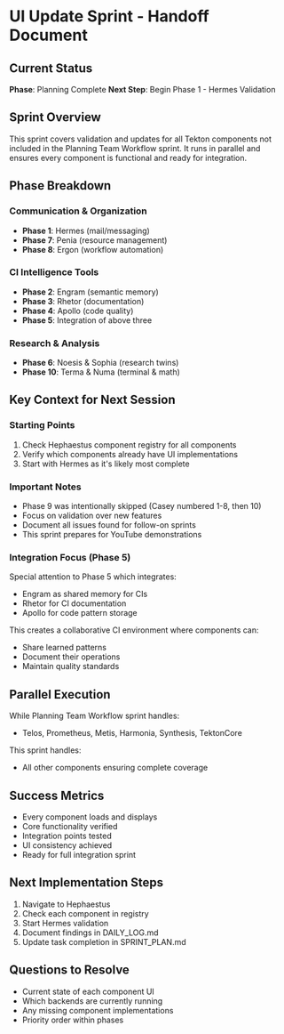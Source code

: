 # UI Update Sprint - Handoff Document

## Current Status
**Phase**: Planning Complete
**Next Step**: Begin Phase 1 - Hermes Validation

## Sprint Overview
This sprint covers validation and updates for all Tekton components not included in the Planning Team Workflow sprint. It runs in parallel and ensures every component is functional and ready for integration.

## Phase Breakdown

### Communication & Organization
- **Phase 1**: Hermes (mail/messaging)
- **Phase 7**: Penia (resource management)
- **Phase 8**: Ergon (workflow automation)

### CI Intelligence Tools
- **Phase 2**: Engram (semantic memory)
- **Phase 3**: Rhetor (documentation)
- **Phase 4**: Apollo (code quality)
- **Phase 5**: Integration of above three

### Research & Analysis
- **Phase 6**: Noesis & Sophia (research twins)
- **Phase 10**: Terma & Numa (terminal & math)

## Key Context for Next Session

### Starting Points
1. Check Hephaestus component registry for all components
2. Verify which components already have UI implementations
3. Start with Hermes as it's likely most complete

### Important Notes
- Phase 9 was intentionally skipped (Casey numbered 1-8, then 10)
- Focus on validation over new features
- Document all issues found for follow-on sprints
- This sprint prepares for YouTube demonstrations

### Integration Focus (Phase 5)
Special attention to Phase 5 which integrates:
- Engram as shared memory for CIs
- Rhetor for CI documentation
- Apollo for code pattern storage

This creates a collaborative CI environment where components can:
- Share learned patterns
- Document their operations
- Maintain quality standards

## Parallel Execution
While Planning Team Workflow sprint handles:
- Telos, Prometheus, Metis, Harmonia, Synthesis, TektonCore

This sprint handles:
- All other components ensuring complete coverage

## Success Metrics
- Every component loads and displays
- Core functionality verified
- Integration points tested
- UI consistency achieved
- Ready for full integration sprint

## Next Implementation Steps
1. Navigate to Hephaestus
2. Check each component in registry
3. Start Hermes validation
4. Document findings in DAILY_LOG.md
5. Update task completion in SPRINT_PLAN.md

## Questions to Resolve
- Current state of each component UI
- Which backends are currently running
- Any missing component implementations
- Priority order within phases